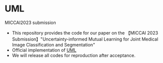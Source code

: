 # UML
MICCAI2023 submission

- This repository provides the code for our paper on the 【MICCAI 2023 Submission】"Uncertainty-informed Mutual Learning for Joint Medical Image Classification and Segmentation"
- Official implementation of [UML](https://arxiv.org/abs/2303.10049)
- We will release all codes for reproduction after acceptance.

